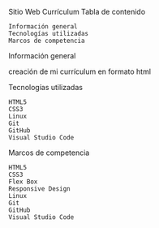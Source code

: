 Sitio Web Currículum
Tabla de contenido

    Información general
    Tecnologías utilizadas
    Marcos de competencia

Información general

creación de mi currículum en formato html

Tecnologías utilizadas

    HTML5
    CSS3
    Linux
    Git
    GitHub
    Visual Studio Code

Marcos de competencia

    HTML5
    CSS3
    Flex Box
    Responsive Design
    Linux
    Git
    GitHub
    Visual Studio Code
  





